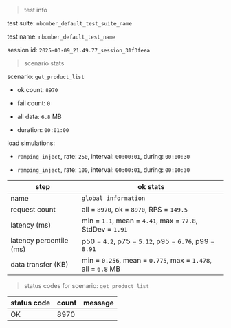> test info



test suite: `nbomber_default_test_suite_name`

test name: `nbomber_default_test_name`

session id: `2025-03-09_21.49.77_session_31f3feea`

> scenario stats



scenario: `get_product_list`

  - ok count: `8970`

  - fail count: `0`

  - all data: `6.8` MB

  - duration: `00:01:00`

load simulations:

  - `ramping_inject`, rate: `250`, interval: `00:00:01`, during: `00:00:30`

  - `ramping_inject`, rate: `100`, interval: `00:00:01`, during: `00:00:30`

|step|ok stats|
|---|---|
|name|`global information`|
|request count|all = `8970`, ok = `8970`, RPS = `149.5`|
|latency (ms)|min = `1.1`, mean = `4.41`, max = `77.8`, StdDev = `1.91`|
|latency percentile (ms)|p50 = `4.2`, p75 = `5.12`, p95 = `6.76`, p99 = `8.91`|
|data transfer (KB)|min = `0.256`, mean = `0.775`, max = `1.478`, all = `6.8` MB|


> status codes for scenario: `get_product_list`



|status code|count|message|
|---|---|---|
|OK|8970||


